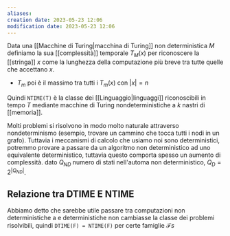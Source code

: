 ```yaml
---
aliases: 
creation date: 2023-05-23 12:06
modification date: 2023-05-23 12:06
---
```


Data una [[Macchine di Turing|macchina di Turing]] non deterministica $M$ definiamo la sua [[complessità]] temporale $T_{M}(x)$ per riconoscere la [[stringa]] $x$ come la lunghezza della computazione più breve tra tutte quelle che accettano $x$.
- $T_{m}$ poi è il massimo tra tutti i $T_{m}(x)$ con $|x| = n$

Quindi `NTIME(T)` è la classe dei [[Linguaggio|linguaggi]] riconoscibili in tempo $T$ mediante macchine di Turing nondeterministiche a $k$ nastri di [[memoria]].

Molti problemi si risolvono in modo molto naturale attraverso nondeterminismo (esempio, trovare un cammino che tocca tutti i nodi in un grafo). Tuttavia i meccanismi di calcolo che usiamo noi sono deterministici, potremmo provare a passare da un algoritmo non deterministico ad uno equivalente deterministico, tuttavia questo comporta spesso un aumento di complessità.
dato $Q_{ND}$ numero di stati nell'automa non deterministico, $Q_{D}= 2^{|Q_{ND}|}$.


## Relazione tra DTIME E NTIME
Abbiamo detto che sarebbe utile passare tra computazioni non deterministiche a e deterministiche non cambiasse la classe dei problemi risolvibili, quindi
`DTIME(F) = NTIME(F)` per certe famiglie $\mathcal{F}s$